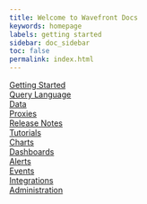 ```yaml
---
title: Welcome to Wavefront Docs
keywords: homepage
labels: getting started
sidebar: doc_sidebar
toc: false
permalink: index.html
---
```


<div class="row">
   <div class="col-md-3 col-sm-6">
       <div class="panel panel-default text-center">
           <div class="panel-heading">
               <span class="fa-stack fa-4x">
                     <i class="fa fa-circle fa-stack-2x landing-text-primary"></i>
                     <i class="fa fa-hourglass-start fa-stack-1x fa-inverse"></i>
               </span>
           </div>
           <div class="panel-body">
               <a href="label_getting%20started.html" class="btn btn-primary">Getting Started</a>
           </div>
       </div>
   </div>
   <div class="col-md-3 col-sm-6">
       <div class="panel panel-default text-center">
           <div class="panel-heading">
               <span class="fa-stack fa-4x">
                     <i class="fa fa-circle fa-stack-2x landing-text-primary"></i>
                     <i class="fa fa-question fa-stack-1x fa-inverse"></i>
               </span>
           </div>
           <div class="panel-body">
               <a href="label_query%20language.html" class="btn btn-primary">Query Language</a>
           </div>
       </div>
   </div>
   <div class="col-md-3 col-sm-6">
       <div class="panel panel-default text-center">
           <div class="panel-heading">
               <span class="fa-stack fa-4x">
                     <i class="fa fa-circle fa-stack-2x landing-text-primary"></i>
                     <i class="fa fa-table fa-stack-1x fa-inverse"></i>
               </span>
           </div>
           <div class="panel-body">
               <a href="label_data.html" class="btn btn-primary">Data</a>
           </div>
       </div>
   </div>
   <div class="col-md-3 col-sm-6">
       <div class="panel panel-default text-center">
           <div class="panel-heading">
               <span class="fa-stack fa-4x">
                     <i class="fa fa-circle fa-stack-2x landing-text-primary"></i>
                     <i class="fa fa-cloud fa-stack-1x fa-inverse"></i>
               </span>
           </div>
           <div class="panel-body">
               <a href="label_proxies.html" class="btn btn-primary">Proxies</a>
           </div>
       </div>
   </div>
</div>
<div class="row">
   <div class="col-md-3 col-sm-6">
       <div class="panel panel-default text-center">
           <div class="panel-heading">
               <span class="fa-stack fa-4x">
                     <i class="fa fa-circle fa-stack-2x landing-text-primary"></i>
                     <i class="fa fa-newspaper-o fa-stack-1x fa-inverse"></i>
               </span>
           </div>
           <div class="panel-body">
               <a href="label_release%20notes.html" class="btn btn-primary">Release Notes</a>
           </div>
       </div>
   </div>
   <div class="col-md-3 col-sm-6">
       <div class="panel panel-default text-center">
           <div class="panel-heading">
               <span class="fa-stack fa-4x">
                     <i class="fa fa-circle fa-stack-2x landing-text-primary"></i>
                     <i class="fa fa-leanpub fa-stack-1x fa-inverse"></i>
               </span>
           </div>
           <div class="panel-body">
               <a href="label_tutorials.html" class="btn btn-primary">Tutorials</a>
           </div>
       </div>
   </div>
   <div class="col-md-3 col-sm-6">
       <div class="panel panel-default text-center">
           <div class="panel-heading">
               <span class="fa-stack fa-4x">
                     <i class="fa fa-circle fa-stack-2x landing-text-primary"></i>
                     <i class="fa fa-bar-chart fa-stack-1x fa-inverse"></i>
               </span>
           </div>
           <div class="panel-body">
               <a href="label_charts.html" class="btn btn-primary">Charts</a>
           </div>
       </div>
   </div>
   <div class="col-md-3 col-sm-6">
       <div class="panel panel-default text-center">
           <div class="panel-heading">
               <span class="fa-stack fa-4x">
                     <i class="fa fa-circle fa-stack-2x landing-text-primary"></i>
                     <i class="fa fa-tachometer fa-stack-1x fa-inverse"></i>
               </span>
           </div>
           <div class="panel-body">
               <a href="label_dashboards.html" class="btn btn-primary">Dashboards</a>
           </div>
       </div>
   </div>
</div>
<div class="row">
   <div class="col-md-3 col-sm-6">
       <div class="panel panel-default text-center">
           <div class="panel-heading">
               <span class="fa-stack fa-4x">
                     <i class="fa fa-circle fa-stack-2x landing-text-primary"></i>
                     <i class="fa fa-exclamation fa-stack-1x fa-inverse"></i>
               </span>
           </div>
           <div class="panel-body">
               <a href="label_alerts.html" class="btn btn-primary">Alerts</a>
           </div>
       </div>
   </div>
   <div class="col-md-3 col-sm-6">
       <div class="panel panel-default text-center">
           <div class="panel-heading">
               <span class="fa-stack fa-4x">
                     <i class="fa fa-circle fa-stack-2x landing-text-primary"></i>
                     <i class="fa fa-calendar fa-stack-1x fa-inverse"></i>
               </span>
           </div>
           <div class="panel-body">
               <a href="label_events.html" class="btn btn-primary">Events</a>
           </div>
       </div>
   </div>
   <div class="col-md-3 col-sm-6">
       <div class="panel panel-default text-center">
           <div class="panel-heading">
               <span class="fa-stack fa-4x">
                     <i class="fa fa-circle fa-stack-2x landing-text-primary"></i>
                     <i class="fa fa-plug fa-stack-1x fa-inverse"></i>
               </span>
           </div>
           <div class="panel-body">
               <a href="label_integrations.html" class="btn btn-primary">Integrations</a>
           </div>
       </div>
   </div>
   <div class="col-md-3 col-sm-6">
       <div class="panel panel-default text-center">
           <div class="panel-heading">
               <span class="fa-stack fa-4x">
                     <i class="fa fa-circle fa-stack-2x landing-text-primary"></i>
                     <i class="fa fa-lock fa-stack-1x fa-inverse"></i>
               </span>
           </div>
           <div class="panel-body">
               <a href="label_administration.html" class="btn btn-primary">Administration</a>
           </div>
       </div>
   </div>
</div>
